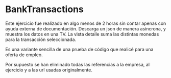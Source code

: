 # BankTransactions
Este ejercicio fue realizado en algo menos de 2 horas sin contar apenas con ayuda externa de documentación. 
Descarga un json de manera asíncrona, y muestra los datos en una TV. 
La vista detalle suma las distintas monedas para la transacción seleccionada. 

Es una variante sencilla de una prueba de código que realicé para una oferta de empleo.

Por supuesto se han eliminado todas las referencias a la empresa, al ejercicio y a las url usadas originalmente.
